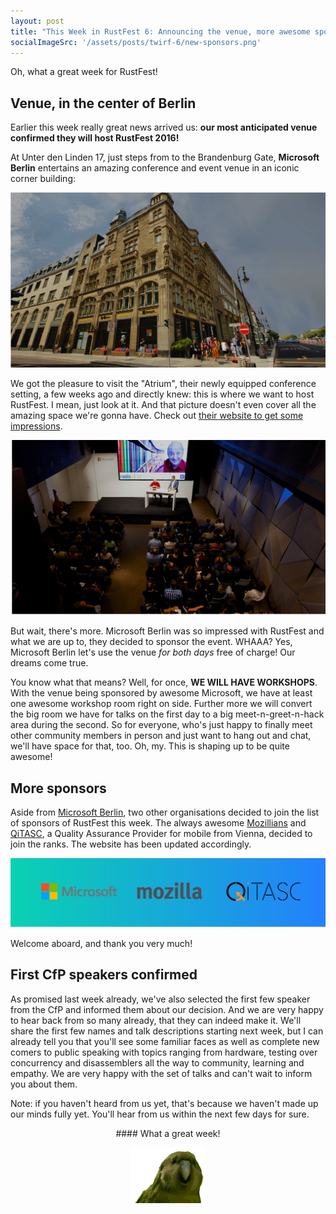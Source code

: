 ```yaml
---
layout: post
title: "This Week in RustFest 6: Announcing the venue, more awesome sponsors and first CfP speakers"
socialImageSrc: '/assets/posts/twirf-6/new-sponsors.png'
---
```


Oh, what a great week for RustFest!

## Venue, in the center of Berlin

Earlier this week really great news arrived us: **our most anticipated venue confirmed they will host RustFest 2016!**

At Unter den Linden 17, just steps from to the Brandenburg Gate, **Microsoft Berlin** entertains an amazing conference and event venue in an iconic corner building:

![RustFest Venue 2016](/assets/posts/twirf-6/venue-house.png)


We got the pleasure to visit the "Atrium", their newly equipped conference setting, a few weeks ago and directly knew: this is where we want to host RustFest. I mean, just look at it. And that picture doesn't even cover all the amazing space we're gonna have. Check out [their website to get some impressions](https://www.microsoft-berlin.de/de-de/berlin/).


![RustFest Venue 2016](/assets/posts/twirf-6/venue-room.png)


But wait, there's more. Microsoft Berlin was so impressed with RustFest and what we are up to, they decided to sponsor the event. WHAAA? Yes, Microsoft Berlin let's use the venue _for both days_ free of charge! Our dreams come true.

You know what that means? Well, for once, **WE WILL HAVE WORKSHOPS**. With the venue being sponsored by awesome Microsoft, we have at least one awesome workshop room right on side. Further more we will convert the big room we have for talks on the first day to a big meet-n-greet-n-hack area during the second. So for everyone, who's just happy to finally meet other community members in person and just want to hang out and chat, we'll have space for that, too. Oh, my. This is shaping up to be quite awesome!


## More sponsors

Aside from [Microsoft Berlin](https://www.microsoft-berlin.de/de-de/berlin/), two other organisations decided to join the list of sponsors of RustFest this week. The always awesome [Mozillians](https://www.mozilla.org/en-US/) and [QiTASC](http://www.qitasc.at/), a Quality Assurance Provider for mobile from Vienna, decided to join the ranks. The website has been updated accordingly.

![New Sponsors](/assets/posts/twirf-6/new-sponsors.png)

Welcome aboard, and thank you very much!


## First CfP speakers confirmed

As promised last week already, we've also selected the first few speaker from the CfP and informed them about our decision. And we are very happy to hear back from so many already, that they can indeed make it. We'll share the first few names and talk descriptions starting next week, but I can already tell you that you'll see some familiar faces as well as complete new comers to public speaking with topics ranging from hardware, testing over concurrency and disassemblers all the way to community, learning and empathy. We are very happy with the set of talks and can't wait to inform you about them.

Note: if you haven't heard from us yet, that's because we haven't made up our minds fully yet. You'll hear from us within the next few days for sure.

<div style="text-align: center" markdown="1">
#### What a great week!

[![](/assets/posts/twirf-6/sirocco.gif)](http://cultofthepartyparrot.com/)
</div>
